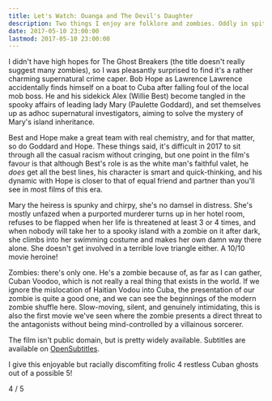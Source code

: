```yaml
---
title: Let's Watch: Ouanga and The Devil's Daughter
description: Two things I enjoy are folklore and zombies. Oddly in spite of the latter I've never been much of a movie fan; being deaf means I'm obliged to use subtitles and since I'm reading anyway, why not just read a book? But I am interested in the origins of the zombies we know and love today, so since it's Zombie Awareness Month, I've decided to embark on a journey of cinematic discovery, if you will, a zomboddysey, of the zombie canon in cinematic history. So let's watch The Ghost Breakers!
date: 2017-05-10 23:00:00
lastmod: 2017-05-10 23:00:00
---
```


I didn't have high hopes for The Ghost Breakers (the title doesn't really suggest many zombies), so I was pleasantly surprised to find it's a rather charming supernatural crime caper. Bob Hope as Lawrence Lawrence accidentally finds himself on a boat to Cuba after falling foul of the local mob boss. He and his sidekick Alex (Willie Best) become tangled in the spooky affairs of leading lady Mary (Paulette Goddard), and set themselves up as adhoc supernatural investigators, aiming to solve the mystery of Mary's island inheritance.

Best and Hope make a great team with real chemistry, and for that matter, so do Goddard and Hope. These things said, it's difficult in 2017 to sit through all the casual racism without cringing, but one point in the film's favour is that although Best's role is as the white man's faithful valet, he _does_ get all the best lines, his character is smart and quick-thinking, and his dynamic with Hope is closer to that of equal friend and partner than you'll see in most films of this era. 

Mary the heiress is spunky and chirpy, she's no damsel in distress. She's mostly unfazed when a purported murderer turns up in her hotel room, refuses to be flapped when her life is threatened at least 3 or 4 times, and when nobody will take her to a spooky island with a zombie on it after dark, she climbs into her swimming costume and makes her own damn way there alone. She doesn't get involved in a terrible love triangle either. A 10/10 movie heroine!

Zombies: there's only one. He's a zombie because of, as far as I can gather, Cuban Voodoo, which is not really a real thing that exists in the world. If we ignore the mislocation of Haitian Vodou into Cuba, the presentation of our zombie is quite a good one, and we can see the beginnings of the modern zombie shuffle here. Slow-moving, silent, and genuinely intimidating, this is also the first movie we've seen where the zombie presents a direct threat to the antagonists without being mind-controlled by a villainous sorcerer. 

The film isn't public domain, but is pretty widely available. Subtitles are available on [OpenSubtitles](https://www.opensubtitles.org/en/search/imdbid-32520/sublanguageid-all/moviename-the%20ghost%20breakers).

I give this enjoyable but racially discomfiting frolic 4 restless Cuban ghosts out of a possible 5!

<div class="zombie-stars four-of-five">4 / 5</div>
